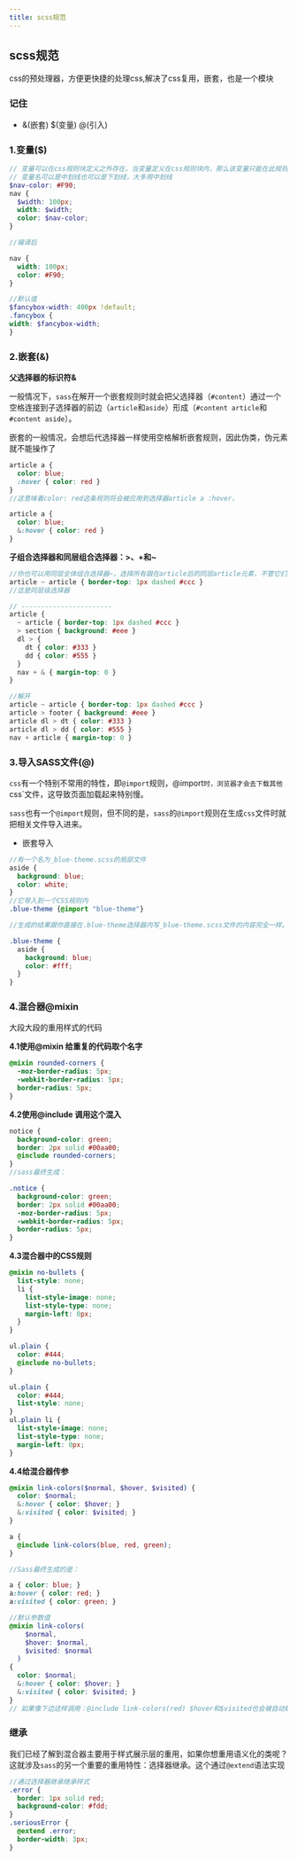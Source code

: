 ```yaml
---
title: scss规范
---
```

## scss规范

css的预处理器，方便更快捷的处理css,解决了css复用，嵌套，也是一个模块

### 记住

* &(嵌套) $(变量) @(引入)

### 1.变量($)

```scss
// 变量可以在css规则块定义之外存在。当变量定义在css规则块内，那么该变量只能在此规则块内使用。
// 变量名可以是中划线也可以是下划线，大多用中划线
$nav-color: #F90;
nav {
  $width: 100px;
  width: $width;
  color: $nav-color;
}

//编译后

nav {
  width: 100px;
  color: #F90;
}

//默认值
$fancybox-width: 400px !default;
.fancybox {
width: $fancybox-width;
}
```

### 2.嵌套(&)

**父选择器的标识符&**

一般情况下，`sass`在解开一个嵌套规则时就会把父选择器（`#content`）通过一个空格连接到子选择器的前边（`article`和`aside`）形成（`#content article`和`#content aside`）。

嵌套的一般情况，会想后代选择器一样使用空格解析嵌套规则，因此伪类，伪元素就不能操作了

```scss
article a {
  color: blue;
  :hover { color: red }
}
//这意味着color: red这条规则将会被应用到选择器article a :hover，

article a {
  color: blue;
  &:hover { color: red }
}
```

**子组合选择器和同层组合选择器：>、+和~**

```scss
//你也可以用同层全体组合选择器~，选择所有跟在article后的同层article元素，不管它们之间隔了多少其他元素：
article ~ article { border-top: 1px dashed #ccc }
//这是同层级选择器

// -----------------------
article {
  ~ article { border-top: 1px dashed #ccc }
  > section { background: #eee }
  dl > {
    dt { color: #333 }
    dd { color: #555 }
  }
  nav + & { margin-top: 0 }
}

//解开
article ~ article { border-top: 1px dashed #ccc }
article > footer { background: #eee }
article dl > dt { color: #333 }
article dl > dd { color: #555 }
nav + article { margin-top: 0 }

```

### 3.导入SASS文件(@)

`css`有一个特别不常用的特性，即`@import`规则，@import`时，浏览器才会去下载其他`css`文件，这导致页面加载起来特别慢。

`sass`也有一个`@import`规则，但不同的是，`sass`的`@import`规则在生成`css`文件时就把相关文件导入进来。

* 嵌套导入

```scss
//有一个名为_blue-theme.scss的局部文件
aside {
  background: blue;
  color: white;
}
//它导入到一个CSS规则内
.blue-theme {@import "blue-theme"}

//生成的结果跟你直接在.blue-theme选择器内写_blue-theme.scss文件的内容完全一样。

.blue-theme {
  aside {
    background: blue;
    color: #fff;
  }
}
```

### 4.混合器@mixin

大段大段的重用样式的代码

**4.1使用@mixin 给重复的代码取个名字**

```scss
@mixin rounded-corners {
  -moz-border-radius: 5px;
  -webkit-border-radius: 5px;
  border-radius: 5px;
}
```

**4.2使用@include 调用这个混入**

```scss
notice {
  background-color: green;
  border: 2px solid #00aa00;
  @include rounded-corners;
}
//sass最终生成：

.notice {
  background-color: green;
  border: 2px solid #00aa00;
  -moz-border-radius: 5px;
  -webkit-border-radius: 5px;
  border-radius: 5px;
}
```

**4.3混合器中的CSS规则**

```scss
@mixin no-bullets {
  list-style: none;
  li {
    list-style-image: none;
    list-style-type: none;
    margin-left: 0px;
  }
}

ul.plain {
  color: #444;
  @include no-bullets;
}

ul.plain {
  color: #444;
  list-style: none;
}
ul.plain li {
  list-style-image: none;
  list-style-type: none;
  margin-left: 0px;
}
```

**4.4给混合器传参**

```scss
@mixin link-colors($normal, $hover, $visited) {
  color: $normal;
  &:hover { color: $hover; }
  &:visited { color: $visited; }
}

a {
  @include link-colors(blue, red, green);
}

//Sass最终生成的是：

a { color: blue; }
a:hover { color: red; }
a:visited { color: green; }

//默认参数值
@mixin link-colors(
    $normal,
    $hover: $normal,
    $visited: $normal
  )
{
  color: $normal;
  &:hover { color: $hover; }
  &:visited { color: $visited; }
}
// 如果像下边这样调用：@include link-colors(red) $hover和$visited也会被自动赋值为red。
```

### 继承

我们已经了解到混合器主要用于样式展示层的重用，如果你想重用语义化的类呢？这就涉及`sass`的另一个重要的重用特性：选择器继承。这个通过`@extend`语法实现

```scss
//通过选择器继承继承样式
.error {
  border: 1px solid red;
  background-color: #fdd;
}
.seriousError {
  @extend .error;
  border-width: 3px;
}
```

